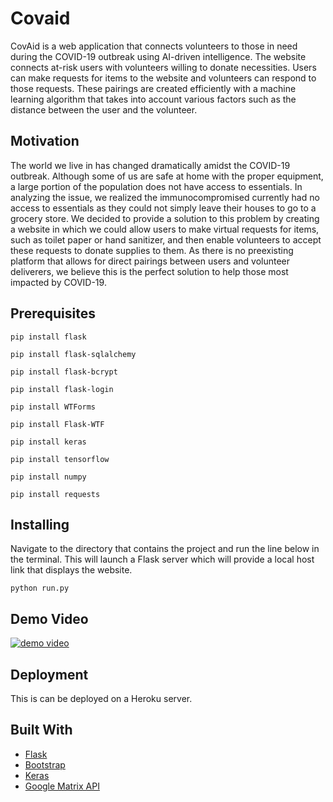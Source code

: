 # Covaid
CovAid is a web application that connects volunteers to those in need during the COVID-19 outbreak using AI-driven intelligence. The website connects at-risk users with volunteers willing to donate necessities. Users can make requests for items to the website and volunteers can respond to those requests. These pairings are created efficiently with a machine learning algorithm that takes into account various factors such as the distance between the user and the volunteer.

## Motivation
The world we live in has changed dramatically amidst the COVID-19 outbreak. Although some of us are safe at home with the proper equipment, a large portion of the population does not have access to essentials. In analyzing the issue, we realized the immunocompromised currently had no access to essentials as they could not simply leave their houses to go to a grocery store. We decided to provide a solution to this problem by creating a website in which we could allow users to make virtual requests for items, such as toilet paper or hand sanitizer, and then enable volunteers to accept these requests to donate supplies to them. As there is no preexisting platform that allows for direct pairings between users and volunteer deliverers, we believe this is the perfect solution to help those most impacted by COVID-19.

## Prerequisites
```
pip install flask
```
```
pip install flask-sqlalchemy
```
```
pip install flask-bcrypt
```
```
pip install flask-login
```
```
pip install WTForms
```
```
pip install Flask-WTF
```
```
pip install keras
```
```
pip install tensorflow
```
```
pip install numpy
```
```
pip install requests
```

## Installing
Navigate to the directory that contains the project and run the line below in the terminal. This will launch a Flask server which will provide a local host link that displays the website.
```
python run.py
```

## Demo Video
[![demo video](https://img.youtube.com/vi/B3bwGrfTrjA/0.jpg)](https://www.youtube.com/watch?v=B3bwGrfTrjA)

## Deployment
This is can be deployed on a Heroku server.

## Built With
* [Flask](https://flask.palletsprojects.com/en/1.1.x/ "Flask")
* [Bootstrap](https://getbootstrap.com/ "Bootstrap")
* [Keras](https://keras.io/ "Keras")
* [Google Matrix API](https://developers.google.com/maps/documentation/distance-matrix/start "Google Matrix API")
